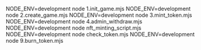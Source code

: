 NODE_ENV=development node 1.init_game.mjs
NODE_ENV=development node 2.create_game.mjs
NODE_ENV=development node 3.mint_token.mjs
NODE_ENV=development node 4.admin_withdraw.mjs
NODE_ENV=development node nft_minting_script.mjs
NODE_ENV=development node check_token.mjs
NODE_ENV=development node 9.burn_token.mjs